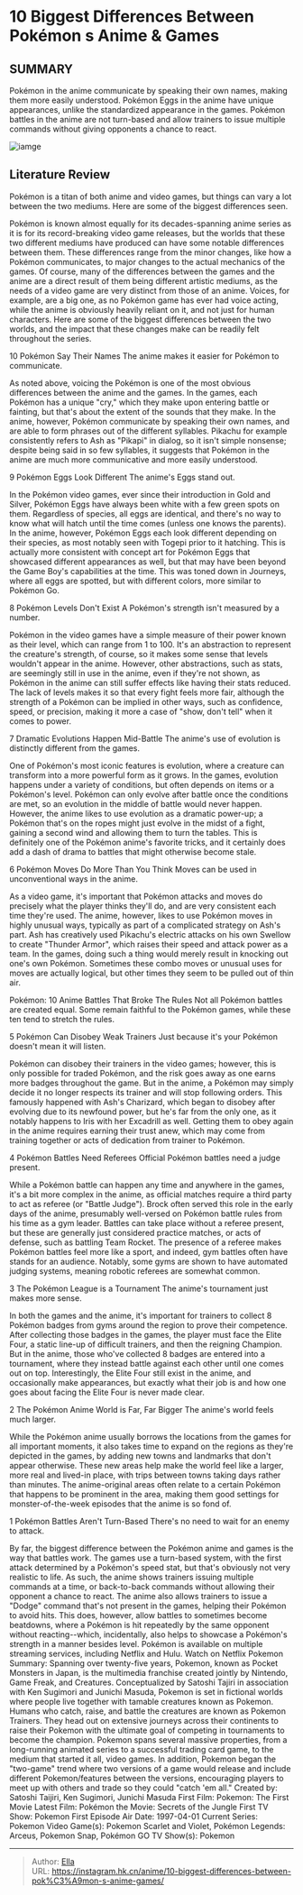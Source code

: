 # 10 Biggest Differences Between Pokémon s Anime &amp; Games


## SUMMARY 


 Pokémon in the anime communicate by speaking their own names, making them more easily understood. 
 Pokémon Eggs in the anime have unique appearances, unlike the standardized appearance in the games. 
 Pokémon battles in the anime are not turn-based and allow trainers to issue multiple commands without giving opponents a chance to react. 

![iamge](https://static1.srcdn.com/wordpress/wp-content/uploads/2024/01/pokemon-anime-vs-game.jpg)

## Literature Review

Pokémon is a titan of both anime and video games, but things can vary a lot between the two mediums. Here are some of the biggest differences seen.




Pokémon is known almost equally for its decades-spanning anime series as it is for its record-breaking video game releases, but the worlds that these two different mediums have produced can have some notable differences between them. These differences range from the minor changes, like how a Pokémon communicates, to major changes to the actual mechanics of the games.
Of course, many of the differences between the games and the anime are a direct result of them being different artistic mediums, as the needs of a video game are very distinct from those of an anime. Voices, for example, are a big one, as no Pokémon game has ever had voice acting, while the anime is obviously heavily reliant on it, and not just for human characters. Here are some of the biggest differences between the two worlds, and the impact that these changes make can be readily felt throughout the series.









 








 10  Pokémon Say Their Names 
The anime makes it easier for Pokémon to communicate.
        

As noted above, voicing the Pokémon is one of the most obvious differences between the anime and the games. In the games, each Pokémon has a unique &#34;cry,&#34; which they make upon entering battle or fainting, but that&#39;s about the extent of the sounds that they make. In the anime, however, Pokémon communicate by speaking their own names, and are able to form phrases out of the different syllables. Pikachu for example consistently refers to Ash as &#34;Pikapi&#34; in dialog, so it isn&#39;t simple nonsense; despite being said in so few syllables, it suggests that Pokémon in the anime are much more communicative and more easily understood.





 9  Pokémon Eggs Look Different 
The anime&#39;s Eggs stand out.


 







In the Pokémon video games, ever since their introduction in Gold and Silver, Pokémon Eggs have always been white with a few green spots on them. Regardless of species, all eggs are identical, and there&#39;s no way to know what will hatch until the time comes (unless one knows the parents). In the anime, however, Pokémon Eggs each look different depending on their species, as most notably seen with Togepi prior to it hatching. This is actually more consistent with concept art for Pokémon Eggs that showcased different appearances as well, but that may have been beyond the Game Boy&#39;s capabilities at the time. This was toned down in Journeys, where all eggs are spotted, but with different colors, more similar to Pokémon Go.





 8  Pokémon Levels Don&#39;t Exist 
A Pokémon&#39;s strength isn&#39;t measured by a number.
        

Pokémon in the video games have a simple measure of their power known as their level, which can range from 1 to 100. It&#39;s an abstraction to represent the creature&#39;s strength, of course, so it makes some sense that levels wouldn&#39;t appear in the anime. However, other abstractions, such as stats, are seemingly still in use in the anime, even if they&#39;re not shown, as Pokémon in the anime can still suffer effects like having their stats reduced. The lack of levels makes it so that every fight feels more fair, although the strength of a Pokémon can be implied in other ways, such as confidence, speed, or precision, making it more a case of &#34;show, don&#39;t tell&#34; when it comes to power.





 7  Dramatic Evolutions Happen Mid-Battle 
The anime&#39;s use of evolution is distinctly different from the games.
        

One of Pokémon&#39;s most iconic features is evolution, where a creature can transform into a more powerful form as it grows. In the games, evolution happens under a variety of conditions, but often depends on items or a Pokémon&#39;s level. Pokémon can only evolve after battle once the conditions are met, so an evolution in the middle of battle would never happen. However, the anime likes to use evolution as a dramatic power-up; a Pokémon that&#39;s on the ropes might just evolve in the midst of a fight, gaining a second wind and allowing them to turn the tables. This is definitely one of the Pokémon anime&#39;s favorite tricks, and it certainly does add a dash of drama to battles that might otherwise become stale.





 6  Pokémon Moves Do More Than You Think 
Moves can be used in unconventional ways in the anime.
        

As a video game, it&#39;s important that Pokémon attacks and moves do precisely what the player thinks they&#39;ll do, and are very consistent each time they&#39;re used. The anime, however, likes to use Pokémon moves in highly unusual ways, typically as part of a complicated strategy on Ash&#39;s part. Ash has creatively used Pikachu&#39;s electric attacks on his own Swellow to create &#34;Thunder Armor&#34;, which raises their speed and attack power as a team. In the games, doing such a thing would merely result in knocking out one&#39;s own Pokémon. Sometimes these combo moves or unusual uses for moves are actually logical, but other times they seem to be pulled out of thin air.
            
 
 Pokémon: 10 Anime Battles That Broke The Rules 
Not all Pokémon battles are created equal. Some remain faithful to the Pokémon games, while these ten tend to stretch the rules.








 5  Pokémon Can Disobey Weak Trainers 
Just because it&#39;s your Pokémon doesn&#39;t mean it will listen.
        

Pokémon can disobey their trainers in the video games; however, this is only possible for traded Pokémon, and the risk goes away as one earns more badges throughout the game. But in the anime, a Pokémon may simply decide it no longer respects its trainer and will stop following orders. This famously happened with Ash&#39;s Charizard, which began to disobey after evolving due to its newfound power, but he&#39;s far from the only one, as it notably happens to Iris with her Excadrill as well. Getting them to obey again in the anime requires earning their trust anew, which may come from training together or acts of dedication from trainer to Pokémon.





 4  Pokémon Battles Need Referees 
Official Pokémon battles need a judge present.
        

While a Pokémon battle can happen any time and anywhere in the games, it&#39;s a bit more complex in the anime, as official matches require a third party to act as referee (or &#34;Battle Judge&#34;). Brock often served this role in the early days of the anime, presumably well-versed on Pokémon battle rules from his time as a gym leader. Battles can take place without a referee present, but these are generally just considered practice matches, or acts of defense, such as battling Team Rocket. The presence of a referee makes Pokémon battles feel more like a sport, and indeed, gym battles often have stands for an audience. Notably, some gyms are shown to have automated judging systems, meaning robotic referees are somewhat common.





 3  The Pokémon League is a Tournament 
The anime&#39;s tournament just makes more sense.


 







In both the games and the anime, it&#39;s important for trainers to collect 8 Pokémon badges from gyms around the region to prove their competence. After collecting those badges in the games, the player must face the Elite Four, a static line-up of difficult trainers, and then the reigning Champion. But in the anime, those who&#39;ve collected 8 badges are entered into a tournament, where they instead battle against each other until one comes out on top. Interestingly, the Elite Four still exist in the anime, and occasionally make appearances, but exactly what their job is and how one goes about facing the Elite Four is never made clear.





 2  The Pokémon Anime World is Far, Far Bigger 
The anime&#39;s world feels much larger.
        

While the Pokémon anime usually borrows the locations from the games for all important moments, it also takes time to expand on the regions as they&#39;re depicted in the games, by adding new towns and landmarks that don&#39;t appear otherwise. These new areas help make the world feel like a larger, more real and lived-in place, with trips between towns taking days rather than minutes. The anime-original areas often relate to a certain Pokémon that happens to be prominent in the area, making them good settings for monster-of-the-week episodes that the anime is so fond of.





 1  Pokémon Battles Aren&#39;t Turn-Based 
There&#39;s no need to wait for an enemy to attack.


 







By far, the biggest difference between the Pokémon anime and games is the way that battles work. The games use a turn-based system, with the first attack determined by a Pokémon&#39;s speed stat, but that&#39;s obviously not very realistic to life. As such, the anime shows trainers issuing multiple commands at a time, or back-to-back commands without allowing their opponent a chance to react. The anime also allows trainers to issue a &#34;Dodge&#34; command that&#39;s not present in the games, helping their Pokémon to avoid hits. This does, however, allow battles to sometimes become beatdowns, where a Pokémon is hit repeatedly by the same opponent without reacting--which, incidentally, also helps to showcase a Pokémon&#39;s strength in a manner besides level.
Pokémon is available on multiple streaming services, including Netflix and Hulu.
Watch on Netflix
               Pokemon   Summary:   Spanning over twenty-five years, Pokemon, known as Pocket Monsters in Japan, is the multimedia franchise created jointly by Nintendo, Game Freak, and Creatures. Conceptualized by Satoshi Tajiri in association with Ken Sugimori and Junichi Masuda, Pokemon is set in fictional worlds where people live together with tamable creatures known as Pokemon. Humans who catch, raise, and battle the creatures are known as Pokemon Trainers. They head out on extensive journeys across their continents to raise their Pokemon with the ultimate goal of competing in tournaments to become the champion. Pokemon spans several massive properties, from a long-running animated series to a successful trading card game, to the medium that started it all, video games. In addition, Pokemon began the &#34;two-game&#34; trend where two versions of a game would release and include different Pokemon/features between the versions, encouraging players to meet up with others and trade so they could &#34;catch &#39;em all.&#34;    Created by:   Satoshi Taijiri, Ken Sugimori, Junichi Masuda    First Film:   Pokemon: The First Movie    Latest Film:   Pokémon the Movie: Secrets of the Jungle    First TV Show:   Pokemon    First Episode Air Date:   1997-04-01    Current Series:   Pokemon    Video Game(s):   Pokemon Scarlet and Violet, Pokémon Legends: Arceus, Pokemon Snap, Pokémon GO    TV Show(s):   Pokemon      

---

> Author: [Ella](https://instagram.hk.cn/)  
> URL: https://instagram.hk.cn/anime/10-biggest-differences-between-pok%C3%A9mon-s-anime-games/  


